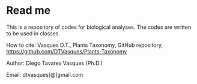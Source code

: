 # Read me

This is a repository of codes for biological analyses.
The codes are written to be used in classes.

How to cite:
Vasques D.T., Plants Taxonomy, GitHub repository, https://github.com/DTVasques/Plants-Taxonomy

Author: Diego Tavares Vasques (Ph.D.)

Email: dtvasques[@]gmail.com
